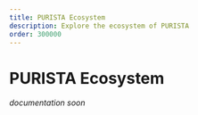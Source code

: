 ```yaml
---
title: PURISTA Ecosystem
description: Explore the ecosystem of PURISTA
order: 300000
---
```


# PURISTA Ecosystem

_documentation soon_
